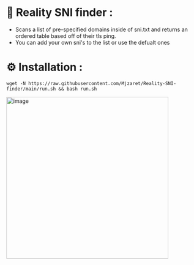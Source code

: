 # 🌟 Reality SNI finder :
- Scans a list of pre-specified domains inside of sni.txt and returns an ordered table based off of their tls ping.
- You can add your own sni's to the list or use the defualt ones

# ⚙️ Installation :

```shell
wget -N https://raw.githubusercontent.com/Mjzaret/Reality-SNI-finder/main/run.sh && bash run.sh
```

<img width="423" alt="image" src="https://github.com/Mjzaret/Reality-SNI-finder/assets/109747197/56d3720d-f5ed-49d5-b985-d001f1d9f85b">
